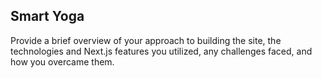 ## Smart Yoga

Provide a brief overview of your approach to building the site, the technologies
and Next.js features you utilized, any challenges faced, and how you overcame
them.
